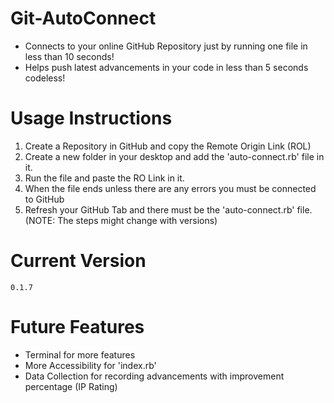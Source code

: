 # Git-AutoConnect
 + Connects to your online GitHub Repository just by running one file in less than 10 seconds!
 + Helps push latest advancements in your code in less than 5 seconds codeless!

# Usage Instructions
 1. Create a Repository in GitHub and copy the Remote Origin Link (ROL)
 2. Create a new folder in your desktop and add the 'auto-connect.rb' file in it.
 3. Run the file and paste the RO Link in it.
 4. When the file ends unless there are any errors you must be connected to GitHub
 5. Refresh your GitHub Tab and there must be the 'auto-connect.rb' file.
 (NOTE: The steps might change with versions)

# Current Version
```
0.1.7
```

# Future Features
 + Terminal for more features
 + More Accessibility for 'index.rb'
 + Data Collection for recording advancements with improvement percentage (IP Rating)
